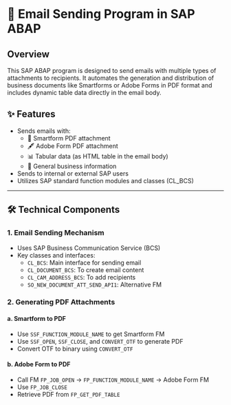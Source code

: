 # 📧 Email Sending Program in SAP ABAP

## Overview

This SAP ABAP program is designed to send emails with multiple types of attachments to recipients. It automates the generation and distribution of business documents like Smartforms or Adobe Forms in PDF format and includes dynamic table data directly in the email body.

## ✨ Features

- Sends emails with:
  - 📄 Smartform PDF attachment
  - 🖋️ Adobe Form PDF attachment
  - 📊 Tabular data (as HTML table in the email body)
  - 📌 General business information
- Sends to internal or external SAP users
- Utilizes SAP standard function modules and classes (CL_BCS)

---

## 🛠️ Technical Components

### 1. Email Sending Mechanism

- Uses SAP Business Communication Service (BCS)
- Key classes and interfaces:
  - `CL_BCS`: Main interface for sending email
  - `CL_DOCUMENT_BCS`: To create email content
  - `CL_CAM_ADDRESS_BCS`: To add recipients
  - `SO_NEW_DOCUMENT_ATT_SEND_API1`: Alternative FM

### 2. Generating PDF Attachments

#### a. Smartform to PDF

- Use `SSF_FUNCTION_MODULE_NAME` to get Smartform FM
- Use `SSF_OPEN`, `SSF_CLOSE`, and `CONVERT_OTF` to generate PDF
- Convert OTF to binary using `CONVERT_OTF`

#### b. Adobe Form to PDF

- Call FM `FP_JOB_OPEN` → `FP_FUNCTION_MODULE_NAME` → Adobe Form FM
- Use `FP_JOB_CLOSE`
- Retrieve PDF from `FP_GET_PDF_TABLE`


